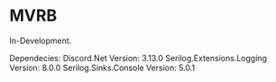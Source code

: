 # MVRB

In-Development.

Dependecies:
Discord.Net Version: 3.13.0
Serilog.Extensions.Logging Version: 8.0.0
Serilog.Sinks.Console Version: 5.0.1
